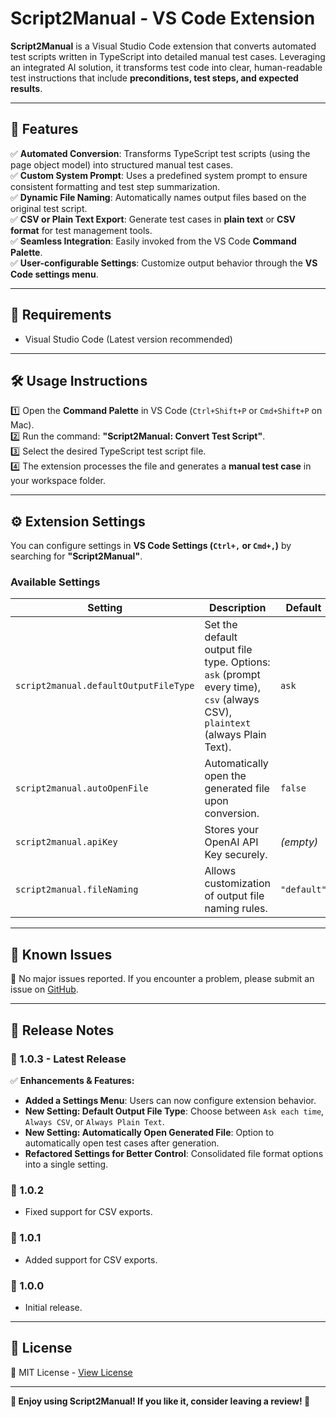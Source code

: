 # **Script2Manual - VS Code Extension**

**Script2Manual** is a Visual Studio Code extension that converts automated test scripts written in TypeScript into detailed manual test cases. Leveraging an integrated AI solution, it transforms test code into clear, human-readable test instructions that include **preconditions, test steps, and expected results**.

---

## **🚀 Features**

✅ **Automated Conversion**: Transforms TypeScript test scripts (using the page object model) into structured manual test cases.  
✅ **Custom System Prompt**: Uses a predefined system prompt to ensure consistent formatting and test step summarization.  
✅ **Dynamic File Naming**: Automatically names output files based on the original test script.  
✅ **CSV or Plain Text Export**: Generate test cases in **plain text** or **CSV format** for test management tools.  
✅ **Seamless Integration**: Easily invoked from the VS Code **Command Palette**.  
✅ **User-configurable Settings**: Customize output behavior through the **VS Code settings menu**.

---

## **📌 Requirements**

- Visual Studio Code (Latest version recommended)

---

## **🛠 Usage Instructions**

1️⃣ Open the **Command Palette** in VS Code (`Ctrl+Shift+P` or `Cmd+Shift+P` on Mac).  
2️⃣ Run the command: **"Script2Manual: Convert Test Script"**.  
3️⃣ Select the desired TypeScript test script file.  
4️⃣ The extension processes the file and generates a **manual test case** in your workspace folder.

---

## **⚙ Extension Settings**

You can configure settings in **VS Code Settings (`Ctrl+,` or `Cmd+,`)** by searching for **"Script2Manual"**.

### **Available Settings**

| Setting                               | Description                                                                                                                | Default     |
| ------------------------------------- | -------------------------------------------------------------------------------------------------------------------------- | ----------- |
| `script2manual.defaultOutputFileType` | Set the default output file type. Options: `ask` (prompt every time), `csv` (always CSV), `plaintext` (always Plain Text). | `ask`       |
| `script2manual.autoOpenFile`          | Automatically open the generated file upon conversion.                                                                     | `false`     |
| `script2manual.apiKey`                | Stores your OpenAI API Key securely.                                                                                       | _(empty)_   |
| `script2manual.fileNaming`            | Allows customization of output file naming rules.                                                                          | `"default"` |

---

## **🐞 Known Issues**

🔹 No major issues reported. If you encounter a problem, please submit an issue on [GitHub](https://github.com/toadie83/script2manual/issues).

---

## **📜 Release Notes**

### **📌 1.0.3 - Latest Release**

✅ **Enhancements & Features:**

- **Added a Settings Menu**: Users can now configure extension behavior.
- **New Setting: Default Output File Type**: Choose between `Ask each time`, `Always CSV`, or `Always Plain Text`.
- **New Setting: Automatically Open Generated File**: Option to automatically open test cases after generation.
- **Refactored Settings for Better Control**: Consolidated file format options into a single setting.

### **📌 1.0.2**

- Fixed support for CSV exports.

### **📌 1.0.1**

- Added support for CSV exports.

### **📌 1.0.0**

- Initial release.

---

## **📜 License**

📄 MIT License - [View License](https://github.com/toadie83/script2manual/blob/master/LICENSE.md)

---

**🎉 Enjoy using Script2Manual! If you like it, consider leaving a review! 🚀**

